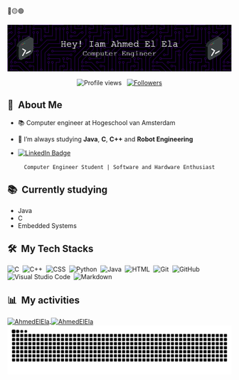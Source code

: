 <div>
🔴🟡🟢
<br>

<br>
<img src="./github-header-image.png"
</div>
<p align="center">
  <img src="https://komarev.com/ghpvc/?username=AhmedElEla0&color=blueviolet" alt="Profile views" />
  &nbsp;
  <a href="https://github.com/Pepyn0?tab=followers">
    <img src="https://img.shields.io/github/followers/Pepyn0?style=social" alt="Followers" />
  </a>
</p>


<div>

  ## 🧭 &nbsp;About Me

  - 📚 Computer engineer at Hogeschool van Amsterdam
  <!-- - 🔭 I'm currently working on <a href="#">MyJob</a> -->

  - 🌱  I’m always studying **Java**, **C**, **C++** and **Robot Engineering**

  -   [![LinkedIn Badge](https://img.shields.io/badge/-Ahmed_El_Ela-blue?style=flat-square&logo=Linkedin&logoColor=white&link=https://www.linkedin.com/in/ahmed-el-ela/)](https://www.linkedin.com/in/ahmed-el-ela/)&nbsp;
  

</div>


<div align="center">

  `Computer Engineer Student | Software and Hardware Enthusiast`
</div>


<div>

  ## 📚 &nbsp;Currently studying

  - Java
  - C
  - Embedded Systems

</div>


<div>

  ## 🛠️ &nbsp;My Tech Stacks
  

![C](https://img.shields.io/badge/-C-0D1117?style=flat&logo=C&logoColor=blue)&nbsp;
![C++](https://img.shields.io/badge/-C++-0D1117?style=flat&logo=c%2B%2B&logoColor=blue)&nbsp;
![CSS](https://img.shields.io/badge/-CSS-0D1117?style=flat&logo=CSS3&logoColor=1572B6)&nbsp;
![Python](https://img.shields.io/badge/-Python-0D1117?style=flat&logo=python)&nbsp;
![Java](https://img.shields.io/badge/-Java-0D1117?style=flat&logo=openjdk&logoColor=orange)&nbsp;
![HTML](https://img.shields.io/badge/-HTML-0D1117?style=flat&logo=HTML5)&nbsp;
![Git](https://img.shields.io/badge/-Git-0D1117?style=flat&logo=git)&nbsp;
![GitHub](https://img.shields.io/badge/-GitHub-0D1117?style=flat&logo=github)&nbsp;
![Visual Studio Code](https://img.shields.io/badge/-VS%20Code-0D1117?style=flat&logo=visual-studio-code&logoColor=007ACC)&nbsp;
![Markdown](https://img.shields.io/badge/-Markdown-0D1117?style=flat&logo=markdown)

  ## 📊 &nbsp;My activities
  <a href="https://github.com/AhmedElEla">
    <img width=450 height=170 align="center" alt="AhmedElEla" src="https://github-readme-stats.vercel.app/api?username=AhmedElEla&theme=midnight-purple&show_icons=true&bg_color=0D1117&hide_border=true&count_private=true" />
  </a>
  <a href="https://github.com/AhmedElEla">
    <img align="center" alt="AhmedElEla" src="https://github-readme-stats.vercel.app/api/top-langs/?username=AhmedElEla&theme=midnight-purple&layout=compact&bg_color=0D1117&hide_border=true&count_private=true" />
  </a>
</div>
<div>

<img src="./github-user-contribution.svg">





